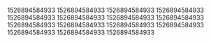 1526894584933
1526894584933
1526894584933
1526894584933
1526894584933
1526894584933
1526894584933
1526894584933
1526894584933
1526894584933
1526894584933
1526894584933
1526894584933
1526894584933
1526894584933